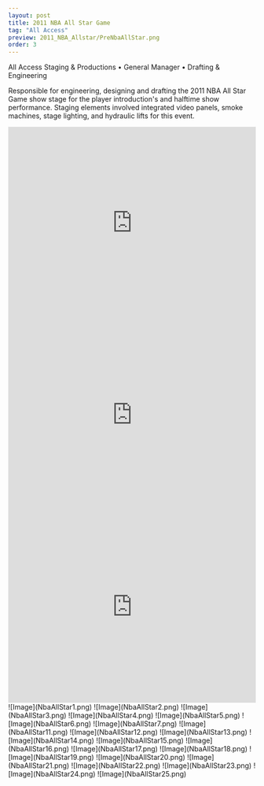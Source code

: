 ```yaml
---
layout: post
title: 2011 NBA All Star Game
tag: "All Access"
preview: 2011_NBA_Allstar/PreNbaAllStar.png
order: 3
---
```

All Access Staging & Productions • General Manager • Drafting & Engineering

Responsible for engineering, designing and drafting the 2011 NBA All Star Game show stage for the player introduction's and halftime show performance. Staging elements involved integrated video panels, smoke machines, stage lighting, and hydraulic lifts for this event.

<iframe frameborder="0" scrolling="no" height="390" width="100%" src="https://www.youtube.com/embed/aBmU7m_dy88?controls=0&showinfo=0" allow="autoplay; encrypted-media" allowfullscreen></iframe>
 <iframe frameborder="0" scrolling="no" height="390" width="100%" src="https://www.youtube.com/embed/6jlKv8lBW90?controls=0&showinfo=0" allow="autoplay; encrypted-media" allowfullscreen></iframe>
 <iframe frameborder="0" scrolling="no" height="390" width="100%" src="https://www.youtube.com/embed/phq0ZF5Epw0?controls=0&showinfo=0" allow="autoplay; encrypted-media" allowfullscreen></iframe>
![Image](NbaAllStar1.png)
![Image](NbaAllStar2.png)
![Image](NbaAllStar3.png)
![Image](NbaAllStar4.png)
![Image](NbaAllStar5.png)
![Image](NbaAllStar6.png)
![Image](NbaAllStar7.png)
![Image](NbaAllStar11.png)
![Image](NbaAllStar12.png)
![Image](NbaAllStar13.png)
![Image](NbaAllStar14.png)
![Image](NbaAllStar15.png)
![Image](NbaAllStar16.png)
![Image](NbaAllStar17.png)
![Image](NbaAllStar18.png)
![Image](NbaAllStar19.png)
![Image](NbaAllStar20.png)
![Image](NbaAllStar21.png)
![Image](NbaAllStar22.png)
![Image](NbaAllStar23.png)
![Image](NbaAllStar24.png)
![Image](NbaAllStar25.png)
